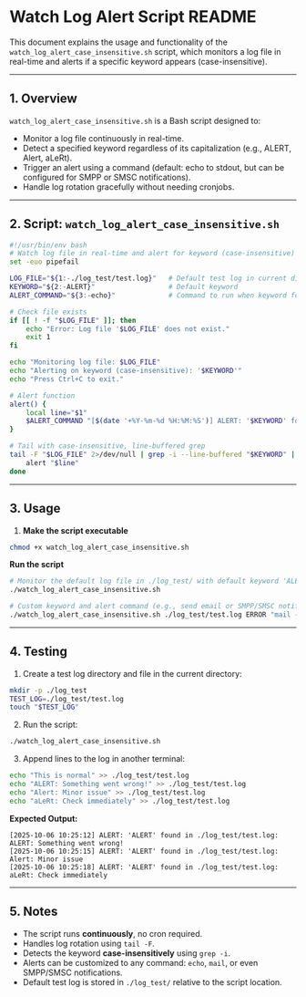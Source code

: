 # Watch Log Alert Script README

This document explains the usage and functionality of the `watch_log_alert_case_insensitive.sh` script, which monitors a log file in real-time and alerts if a specific keyword appears (case-insensitive).

---

## 1. Overview

`watch_log_alert_case_insensitive.sh` is a Bash script designed to:

* Monitor a log file continuously in real-time.
* Detect a specified keyword regardless of its capitalization (e.g., ALERT, Alert, aLeRt).
* Trigger an alert using a command (default: echo to stdout, but can be configured for SMPP or SMSC notifications).
* Handle log rotation gracefully without needing cronjobs.

---

## 2. Script: `watch_log_alert_case_insensitive.sh`

```bash
#!/usr/bin/env bash
# Watch log file in real-time and alert for keyword (case-insensitive)
set -euo pipefail

LOG_FILE="${1:-./log_test/test.log}"   # Default test log in current directory
KEYWORD="${2:-ALERT}"                  # Default keyword
ALERT_COMMAND="${3:-echo}"             # Command to run when keyword found, can be customized for SMPP/SMSC

# Check file exists
if [[ ! -f "$LOG_FILE" ]]; then
    echo "Error: Log file '$LOG_FILE' does not exist."
    exit 1
fi

echo "Monitoring log file: $LOG_FILE"
echo "Alerting on keyword (case-insensitive): '$KEYWORD'"
echo "Press Ctrl+C to exit."

# Alert function
alert() {
    local line="$1"
    $ALERT_COMMAND "[$(date '+%Y-%m-%d %H:%M:%S')] ALERT: '$KEYWORD' found in $LOG_FILE: $line"
}

# Tail with case-insensitive, line-buffered grep
tail -F "$LOG_FILE" 2>/dev/null | grep -i --line-buffered "$KEYWORD" | while read -r line; do
    alert "$line"
done
```

---

## 3. Usage

1. **Make the script executable**

```bash
chmod +x watch_log_alert_case_insensitive.sh
```

   **Run the script**

```bash
# Monitor the default log file in ./log_test/ with default keyword 'ALERT'
./watch_log_alert_case_insensitive.sh

# Custom keyword and alert command (e.g., send email or SMPP/SMSC notification)
./watch_log_alert_case_insensitive.sh ./log_test/test.log ERROR "mail -s 'Log Alert' user@example.com"
```

---

## 4. Testing

1. Create a test log directory and file in the current directory:

```bash
mkdir -p ./log_test
TEST_LOG=./log_test/test.log
touch "$TEST_LOG"
```

2. Run the script:

```bash
./watch_log_alert_case_insensitive.sh
```

3. Append lines to the log in another terminal:

```bash
echo "This is normal" >> ./log_test/test.log
echo "ALERT: Something went wrong!" >> ./log_test/test.log
echo "Alert: Minor issue" >> ./log_test/test.log
echo "aLeRt: Check immediately" >> ./log_test/test.log
```

**Expected Output:**

```
[2025-10-06 10:25:12] ALERT: 'ALERT' found in ./log_test/test.log: ALERT: Something went wrong!
[2025-10-06 10:25:15] ALERT: 'ALERT' found in ./log_test/test.log: Alert: Minor issue
[2025-10-06 10:25:18] ALERT: 'ALERT' found in ./log_test/test.log: aLeRt: Check immediately
```

---

## 5. Notes

* The script runs **continuously**, no cron required.
* Handles log rotation using `tail -F`.
* Detects the keyword **case-insensitively** using `grep -i`.
* Alerts can be customized to any command: `echo`, `mail`, or even SMPP/SMSC notifications.
* Default test log is stored in `./log_test/` relative to the script location.
